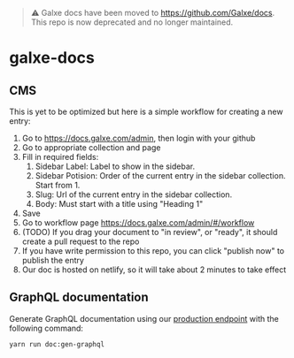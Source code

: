 > :warning: Galxe docs have been moved to https://github.com/Galxe/docs. This repo is now deprecated and no longer maintained.

# galxe-docs

## CMS

This is yet to be optimized but here is a simple workflow for creating a new entry:

1. Go to https://docs.galxe.com/admin, then login with your github
2. Go to appropriate collection and page
3. Fill in required fields:
   1. Sidebar Label: Label to show in the sidebar.
   2. Sidebar Potision: Order of the current entry in the sidebar collection. Start from 1.
   3. Slug: Url of the current entry in the sidebar collection.
   4. Body: Must start with a title using "Heading 1"
4. Save
5. Go to workflow page https://docs.galxe.com/admin/#/workflow
6. (TODO) If you drag your document to "in review", or "ready", it should create a pull request to the repo
7. If you have write permission to this repo, you can click "publish now" to publish the entry
8. Our doc is hosted on netlify, so it will take about 2 minutes to take effect

## GraphQL documentation

Generate GraphQL documentation using our [production endpoint](https://graphigo.prd.galaxy.eco/query) with the following command:

```
yarn run doc:gen-graphql
```
